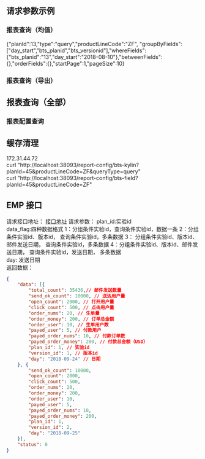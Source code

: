 ## 请求参数示例
### 报表查询（均值）
{"planId":13,"type":"query","productLineCode":"ZF", "groupByFields":["day_start","bts_planid","bts_versionid"],"whereFields":{"bts_planid":"13","day_start":"2018-08-10"},"betweenFields":{},"orderFields":{},"startPage":1,"pageSize":10}
### 报表查询（导出）

## 报表查询（全部）

### 报表配置查询

## 缓存清理
172.31.44.72<br>
curl "http://localhost:38093/report-config/bts-kylin?planId=45&productLineCode=ZF&queryType=query" <br>
curl "http://localhost:38093/report-config/bts-field?planId=45&productLineCode=ZF" <br>

## EMP 接口
请求接口地址：
[接口地址](http://ems.appinthestore.com.ems_auto_marketing.php5.egomsl.com/marketing/api-bts-email-info/get-email-order-info?module_name=marketing_email&plan_id=1&data_flag=3)
请求参数：
    plan_id:实验id <br>
    data_flag:四种数据格式 1：分组条件实验id，查询条件实验id，数据一条 2：分组条件实验id、版本id， 查询条件实验id，多条数据 3： 分组条件实验id、版本id、邮件发送日期， 查询条件实验id，多条数据 4：分组条件实验id、版本id、邮件发送日期， 查询条件实验id，发送日期， 多条数据
    <br>day: 发送日期<br>
返回数据：
```json
{
	"data": [{
	    "total_count": 35436,// 邮件发送数量
		"send_ok_count": 10000, // 送达用户量
		"open_count": 2000, // 打开用户量
		"click_count": 500, // 点击用户量
		"order_nums": 20, // 生单量
		"order_money": 200, // 订单总金额
		"order_user": 10, // 生单用户数
		"payed_user": 5, // 付款用户 
		"payed_order_nums": 10, // 付款订单数  
		"payed_order_money": 200, // 付款总金额（USD）
		"plan_id": 1, // 实验id
		"version_id": 1, // 版本id
		"day": "2018-09-24" // 日期
	}, {
		"send_ok_count": 10000,
		"open_count": 2000,
		"click_count": 500,
		"order_nums": 20,
		"order_money": 200,
		"order_user": 10,
		"payed_user": 5,
		"payed_order_nums": 10,
		"payed_order_money": 200,
		"plan_id": 1,
		"version_id": 2,
		"day": "2018-09-25"
	}],
	"status": 0
}
```
